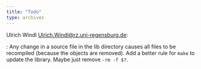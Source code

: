 ```yaml
---
title: "Todo"
type: archives
---
```


Ulrich Windl <Ulrich.Windl@rz.uni-regensburg.de>:
	
: Any change in a source file in the lib directory causes all files to be recompiled (because the objects are removed). Add a better rule for `make` to update the library. Maybe just remove `-rm -f $?`.
